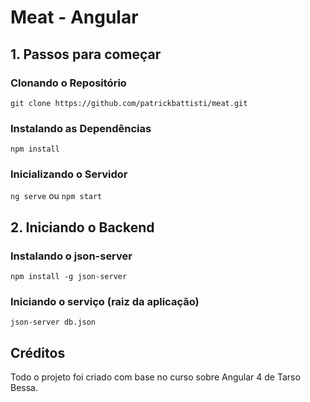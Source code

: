 # Meat - Angular

## 1. Passos para começar

### Clonando o Repositório

`git clone https://github.com/patrickbattisti/meat.git`

### Instalando as Dependências

`npm install`

### Inicializando o Servidor

`ng serve` ou `npm start`

## 2. Iniciando o Backend

### Instalando o json-server

`npm install -g json-server`

### Iniciando o serviço (raiz da aplicação)

`json-server db.json`


## Créditos

Todo o projeto foi criado com base no curso sobre Angular 4 de Tarso Bessa.
